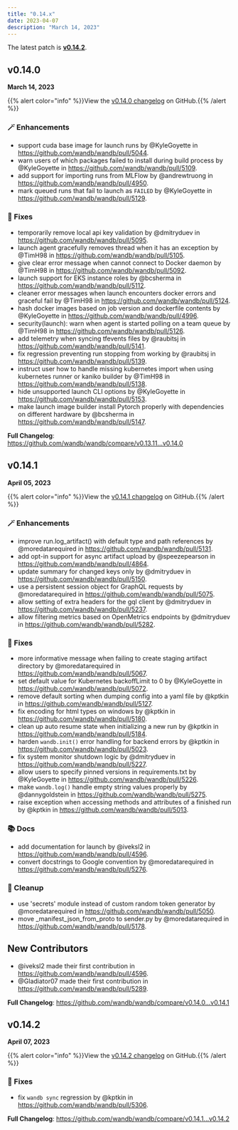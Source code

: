 ```yaml
---
title: "0.14.x"
date: 2023-04-07
description: "March 14, 2023"
---
```


The latest patch is [**v0.14.2**](#v0142).

<!-- more -->

## v0.14.0
**March 14, 2023**

{{% alert color="info" %}}View the [v0.14.0 changelog](https://github.com/wandb/wandb/releases/tag/v0.14.0) on GitHub.{{% /alert %}}

### :magic_wand: Enhancements

- support cuda base image for launch runs by @KyleGoyette in https://github.com/wandb/wandb/pull/5044.
- warn users of which packages failed to install during build process by @KyleGoyette in https://github.com/wandb/wandb/pull/5109.
- add support for importing runs from MLFlow by @andrewtruong in https://github.com/wandb/wandb/pull/4950.
- mark queued runs that fail to launch as `FAILED` by @KyleGoyette in https://github.com/wandb/wandb/pull/5129.

### :hammer: Fixes

- temporarily remove local api key validation by @dmitryduev in https://github.com/wandb/wandb/pull/5095.
- launch agent gracefully removes thread when it has an exception by @TimH98 in https://github.com/wandb/wandb/pull/5105.
- give clear error message when cannot connect to Docker daemon by @TimH98 in https://github.com/wandb/wandb/pull/5092.
- launch support for EKS instance roles by @bcsherma in https://github.com/wandb/wandb/pull/5112.
- cleaner error messages when launch encounters docker errors and graceful fail by @TimH98 in https://github.com/wandb/wandb/pull/5124.
- hash docker images based on job version and dockerfile contents by @KyleGoyette in https://github.com/wandb/wandb/pull/4996.
- security(launch): warn when agent is started polling on a team queue by @TimH98 in https://github.com/wandb/wandb/pull/5126.
- add telemetry when syncing tfevents files by @raubitsj in https://github.com/wandb/wandb/pull/5141.
- fix regression preventing run stopping from working by @raubitsj in https://github.com/wandb/wandb/pull/5139.
- instruct user how to handle missing kubernetes import when using kubernetes runner or kaniko builder by @TimH98 in https://github.com/wandb/wandb/pull/5138.
- hide unsupported launch CLI options by @KyleGoyette in https://github.com/wandb/wandb/pull/5153.
- make launch image builder install Pytorch properly with dependencies on different hardware by @bcsherma in https://github.com/wandb/wandb/pull/5147.

**Full Changelog**: https://github.com/wandb/wandb/compare/v0.13.11...v0.14.0

## v0.14.1
**April 05, 2023**

{{% alert color="info" %}}View the [v0.14.1 changelog](https://github.com/wandb/wandb/releases/tag/v0.14.1) on GitHub.{{% /alert %}}

### :magic_wand: Enhancements

- improve run.log_artifact() with default type and path references by @moredatarequired in https://github.com/wandb/wandb/pull/5131.
- add opt-in support for async artifact upload by @speezepearson in https://github.com/wandb/wandb/pull/4864.
- update summary for changed keys only by @dmitryduev in https://github.com/wandb/wandb/pull/5150.
- use a persistent session object for GraphQL requests by @moredatarequired in https://github.com/wandb/wandb/pull/5075.
- allow setting of extra headers for the gql client by @dmitryduev in https://github.com/wandb/wandb/pull/5237.
- allow filtering metrics based on OpenMetrics endpoints by @dmitryduev in https://github.com/wandb/wandb/pull/5282.

### :hammer: Fixes

- more informative message when failing to create staging artifact directory by @moredatarequired in https://github.com/wandb/wandb/pull/5067.
- set default value for Kubernetes backoffLimit to 0 by @KyleGoyette in https://github.com/wandb/wandb/pull/5072.
- remove default sorting when dumping config into a yaml file by @kptkin in https://github.com/wandb/wandb/pull/5127.
- fix encoding for html types on windows by @kptkin in https://github.com/wandb/wandb/pull/5180.
- clean up auto resume state when initializing a new run by @kptkin in https://github.com/wandb/wandb/pull/5184.
- harden `wandb.init()` error handling for backend errors by @kptkin in https://github.com/wandb/wandb/pull/5023.
- fix system monitor shutdown logic by @dmitryduev in https://github.com/wandb/wandb/pull/5227.
- allow users to specify pinned versions in requirements.txt by @KyleGoyette in https://github.com/wandb/wandb/pull/5226.
- make `wandb.log()` handle empty string values properly by @dannygoldstein in https://github.com/wandb/wandb/pull/5275.
- raise exception when accessing methods and attributes of a finished run by @kptkin in https://github.com/wandb/wandb/pull/5013.

### :books: Docs

- add documentation for launch by @iveksl2 in https://github.com/wandb/wandb/pull/4596.
- convert docstrings to Google convention by @moredatarequired in https://github.com/wandb/wandb/pull/5276.

### :nail_care: Cleanup

- use 'secrets' module instead of custom random token generator by @moredatarequired in https://github.com/wandb/wandb/pull/5050.
- move \_manifest_json_from_proto to sender.py by @moredatarequired in https://github.com/wandb/wandb/pull/5178.

## New Contributors

- @iveksl2 made their first contribution in https://github.com/wandb/wandb/pull/4596.
- @Gladiator07 made their first contribution in https://github.com/wandb/wandb/pull/5289.

**Full Changelog**: https://github.com/wandb/wandb/compare/v0.14.0...v0.14.1

## v0.14.2
**April 07, 2023**

{{% alert color="info" %}}View the [v0.14.2 changelog](https://github.com/wandb/wandb/releases/tag/v0.14.2) on GitHub.{{% /alert %}}

### :hammer: Fixes

- fix `wandb sync` regression by @kptkin in https://github.com/wandb/wandb/pull/5306.

**Full Changelog**: https://github.com/wandb/wandb/compare/v0.14.1...v0.14.2
